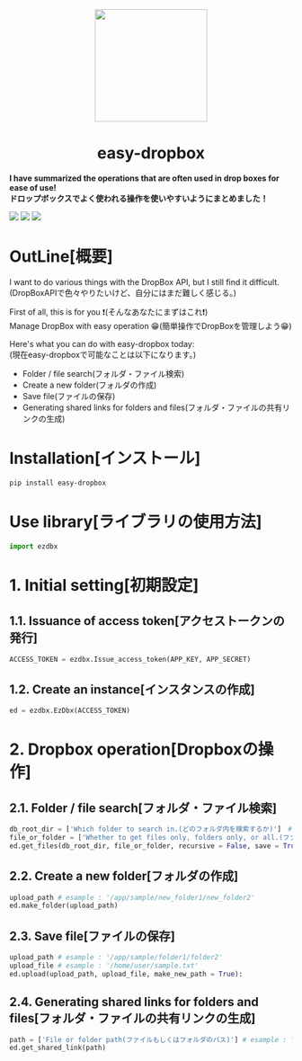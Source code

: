 <div align="center">
<img src="https://user-images.githubusercontent.com/45032597/138818248-359196b7-0015-4f15-9888-e282d80c5887.png" height="200" align="center">
</div>
<h1 align="center"><b>easy-dropbox</b></h1>

**I have summarized the operations that are often used in drop boxes for ease of use!**  
**ドロップボックスでよく使われる操作を使いやすいようにまとめました！**

![](https://img.shields.io/pypi/v/easy-dropbox?style=plastic)
![](https://img.shields.io/github/forks/TorDataScientist/easy-dropbox?style=plastic)
![](https://img.shields.io/github/license/TorDataScientist/easy-dropbox?style=plastic)


# **OutLine[概要]**
I want to do various things with the DropBox API, but I still find it difficult.(DropBoxAPIで色々やりたいけど、自分にはまだ難しく感じる。)  

First of all, this is for you ❗️(そんなあなたにまずはこれ❗️)  
Manage DropBox with easy operation 😁(簡単操作でDropBoxを管理しよう😁)

Here's what you can do with easy-dropbox today:  
(現在easy-dropboxで可能なことは以下になります。)
- Folder / file search(フォルダ・ファイル検索)
- Create a new folder(フォルダの作成)
- Save file(ファイルの保存)
- Generating shared links for folders and files(フォルダ・ファイルの共有リンクの生成)

# **Installation[インストール]**

```bash
pip install easy-dropbox
```

# **Use library[ライブラリの使用方法]**

```python 
import ezdbx
```

# 1. Initial setting[初期設定]
## 1.1. Issuance of access token[アクセストークンの発行]
```python
ACCESS_TOKEN = ezdbx.Issue_access_token(APP_KEY, APP_SECRET)
```

## 1.2. Create an instance[インスタンスの作成]
```python
ed = ezdbx.EzDbx(ACCESS_TOKEN)
```
# 2. Dropbox operation[Dropboxの操作]
## 2.1. Folder / file search[フォルダ・ファイル検索]
```python
db_root_dir = ['Which folder to search in.(どのフォルダ内を検索するか)']　# exsample '/app/sample'
file_or_folder = ['Whether to get files only, folders only, or all.(ファイルのみか、フォルダのみか、全てを取得するか)'] # 'file' or 'folder' or 'all'
ed.get_files(db_root_dir, file_or_folder, recursive = False, save = True, reset = True, output = True)
```
## 2.2. Create a new folder[フォルダの作成]
```python
upload_path # esample : '/app/sample/new_folder1/new_folder2'
ed.make_folder(upload_path)
```
## 2.3. Save file[ファイルの保存]
```python
upload_path # esample : '/app/sample/folder1/folder2'
upload_file # esample : '/home/user/sample.txt'
ed.upload(upload_path, upload_file, make_new_path = True):
```
## 2.4. Generating shared links for folders and files[フォルダ・ファイルの共有リンクの生成]
```python
path = ['File or folder path(ファイルもしくはフォルダのパス)'] # esample : '/app/sample/folder1'
ed.get_shared_link(path)
```


